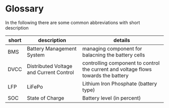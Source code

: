 # Glossary

In the following there are some common abbreviations with short description

| short | description                             | details                                                                            |
| ----- | --------------------------------------- | ---------------------------------------------------------------------------------- |
| BMS   | Battery Management System               | managing component for balacning the battery cells                                 |
| DVCC  | Distributed Voltage and Current Control | controlling component to control the current and voltage flows towards the battery |
| LFP   | LiFePo   | Lithium Iron Phosphate (battery type)
| SOC   | State of Charge                         | Battery level (in percent)                                                         |
